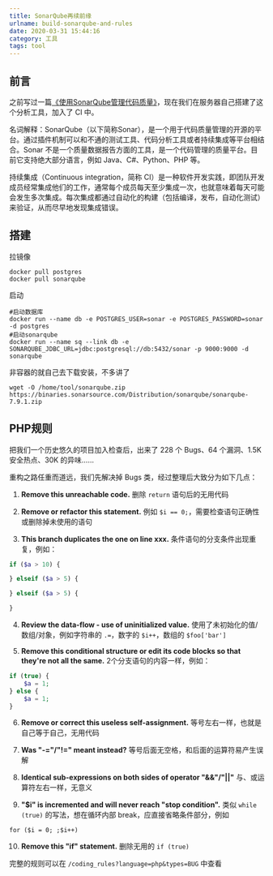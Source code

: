 ```yaml
---
title: SonarQube再续前缘
urlname: build-sonarqube-and-rules
date: 2020-03-31 15:44:16
category: 工具
tags: tool
---
```


## 前言

之前写过一篇[《使用SonarQube管理代码质量》](/2018/use-sonarqube-continuous-code-quality.html)，现在我们在服务器自己搭建了这个分析工具，加入了 CI 中。

<!-- more -->

名词解释：SonarQube（以下简称Sonar），是一个用于代码质量管理的开源的平台。通过插件机制可以和不通的测试工具、代码分析工具或者持续集成等平台相结合。Sonar 不是一个质量数据报告方面的工具，是一个代码管理的质量平台。目前它支持绝大部分语言，例如 Java、C#、Python、PHP 等。

持续集成（Continuous integration，简称 CI）是一种软件开发实践，即团队开发成员经常集成他们的工作，通常每个成员每天至少集成一次，也就意味着每天可能会发生多次集成。每次集成都通过自动化的构建（包括编译，发布，自动化测试）来验证，从而尽早地发现集成错误。

## 搭建

拉镜像

```
docker pull postgres
docker pull sonarqube
```

启动

```
#启动数据库
docker run --name db -e POSTGRES_USER=sonar -e POSTGRES_PASSWORD=sonar -d postgres
#启动sonarqube
docker run --name sq --link db -e SONARQUBE_JDBC_URL=jdbc:postgresql://db:5432/sonar -p 9000:9000 -d sonarqube
```

非容器的就自己去下载安装，不多讲了

```
wget -O /home/tool/sonarqube.zip https://binaries.sonarsource.com/Distribution/sonarqube/sonarqube-7.9.1.zip
```

## PHP规则

把我们一个历史悠久的项目加入检查后，出来了 228 个 Bugs、64 个漏洞、1.5K 安全热点、30K 的异味……

重构之路任重而道远，我们先解决掉 Bugs 类，经过整理后大致分为如下几点：

1. **Remove this unreachable code.**
删除 `return` 语句后的无用代码

2. **Remove or refactor this statement.**
例如 `$i == 0;`，需要检查语句正确性或删除掉未使用的语句

3. **This branch duplicates the one on line xxx.**
条件语句的分支条件出现重复，例如：

```php
if ($a > 10) {

} elseif ($a > 5) {

} elseif ($a > 5) {

}
```

4. **Review the data-flow - use of uninitialized value.**
使用了未初始化的值/数组/对象，例如字符串的 `.=`，数字的 `$i++`，数组的 `$foo['bar']`

5. **Remove this conditional structure or edit its code blocks so that they're not all the same.**
2个分支语句的内容一样，例如：

```php
if (true) {
    $a = 1;
} else {
    $a = 1;
}
```

6. **Remove or correct this useless self-assignment.**
等号左右一样，也就是自己等于自己，无用代码

7. **Was "-="/"!=" meant instead?**
等号后面无空格，和后面的运算符易产生误解

8. **Identical sub-expressions on both sides of operator "&&"/"||"**
与、或运算符左右一样，无意义

9. **"$i" is incremented and will never reach "stop condition".**
类似 `while (true)` 的写法，想在循环内部 break，应直接省略条件部分，例如

```
for ($i = 0; ;$i++)
```

10. **Remove this "if" statement.**
删除无用的 `if (true)`

完整的规则可以在 `/coding_rules?language=php&types=BUG` 中查看